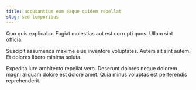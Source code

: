 ```yaml
---
title: accusantium eum eaque quidem repellat
slug: sed temporibus
---
```


Quo quis explicabo. Fugiat molestias aut est corrupti quos. Ullam sint officia.

Suscipit assumenda maxime eius inventore voluptates. Autem sit sint autem. Et dolores libero minima soluta.

Expedita iure architecto repellat vero. Deserunt dolores neque dolorem magni aliquam dolore est dolore amet. Quia minus voluptas est perferendis reprehenderit.
